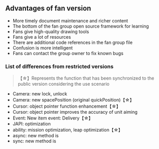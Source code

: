 ## Advantages of fan version

* More timely document maintenance and richer content
* The bottom of the fan group open source framework for learning
* Fans give high-quality drawing tools
* Fans give a lot of resources
* There are additional code references in the fan group file
* Confusion is more intelligent
* Fans can contact the group owner to fix known bugs

### List of differences from restricted versions

> 【☆】Represents the function that has been synchronized to the public version considering the use scenario

* Camera: new lock, unlock
* Camera: new spacePosition (original quickPosition)【☆】
* Cursor: object pointer function enhancement【☆】
* Cursor: object pointer improves the accuracy of unit aiming
* Event: New item event: Delivery【☆】
* JAPI: optimization
* ability: mission optimization, leap optimization【☆】
* async: new method is
* sync: new method is
